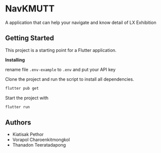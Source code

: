 # NavKMUTT

A application that can help your navigate and know detail of LX Exhibition

## Getting Started

This project is a starting point for a Flutter application. 

**Installing**

rename file `.env-example` to `.env` and put your API key 

Clone the project and run the script to install all dependencies.

```bash
flutter pub get
```

Start the project with

```bash
flutter run
```
## Authors
- Kiatisak Pethor
- Vorapol Charoenkitmongkol
- Thanadon Teeratadapong

